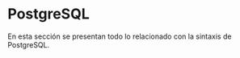 # PostgreSQL

En esta sección se presentan todo lo relacionado con la sintaxis de PostgreSQL.

```{tableofcontents}
````